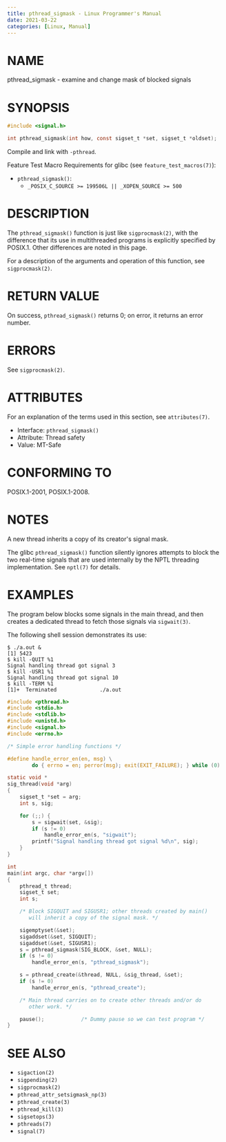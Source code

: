 ```yaml
---
title: pthread_sigmask - Linux Programmer's Manual
date: 2021-03-22
categories: [Linux, Manual]
---
```


# NAME

pthread_sigmask - examine and change mask of blocked signals

# SYNOPSIS

```c
#include <signal.h>

int pthread_sigmask(int how, const sigset_t *set, sigset_t *oldset);
```

Compile and link with `-pthread`.

Feature Test Macro Requirements for glibc (see `feature_test_macros(7)`):

- `pthread_sigmask()`:
  - `_POSIX_C_SOURCE >= 199506L || _XOPEN_SOURCE >= 500`

# DESCRIPTION

The `pthread_sigmask()` function is just like `sigprocmask(2)`, with the difference that its use in multithreaded programs is explicitly specified by POSIX.1. Other differences are noted in this page.

For a description of the arguments and operation of this function, see `sigprocmask(2)`.

# RETURN VALUE

On success, `pthread_sigmask()` returns 0; on error, it returns an error number.

# ERRORS

See `sigprocmask(2)`.

# ATTRIBUTES

For an explanation of the terms used in this section, see `attributes(7)`.

- Interface: `pthread_sigmask()`
- Attribute: Thread safety
- Value: MT-Safe

# CONFORMING TO

POSIX.1-2001, POSIX.1-2008.

# NOTES

A new thread inherits a copy of its creator's signal mask.

The glibc `pthread_sigmask()` function silently ignores attempts to block the two real-time signals that are used internally by the NPTL threading implementation. See `nptl(7)` for details.

# EXAMPLES

The program below blocks some signals in the main thread, and then creates a dedicated thread to fetch those signals via `sigwait(3)`.

The following shell session demonstrates its use:

```shell
$ ./a.out &
[1] 5423
$ kill -QUIT %1
Signal handling thread got signal 3
$ kill -USR1 %1
Signal handling thread got signal 10
$ kill -TERM %1
[1]+  Terminated              ./a.out
```

```c
#include <pthread.h>
#include <stdio.h>
#include <stdlib.h>
#include <unistd.h>
#include <signal.h>
#include <errno.h>

/* Simple error handling functions */

#define handle_error_en(en, msg) \
        do { errno = en; perror(msg); exit(EXIT_FAILURE); } while (0)

static void *
sig_thread(void *arg)
{
    sigset_t *set = arg;
    int s, sig;

    for (;;) {
        s = sigwait(set, &sig);
        if (s != 0)
            handle_error_en(s, "sigwait");
        printf("Signal handling thread got signal %d\n", sig);
    }
}

int
main(int argc, char *argv[])
{
    pthread_t thread;
    sigset_t set;
    int s;

    /* Block SIGQUIT and SIGUSR1; other threads created by main()
       will inherit a copy of the signal mask. */

    sigemptyset(&set);
    sigaddset(&set, SIGQUIT);
    sigaddset(&set, SIGUSR1);
    s = pthread_sigmask(SIG_BLOCK, &set, NULL);
    if (s != 0)
        handle_error_en(s, "pthread_sigmask");

    s = pthread_create(&thread, NULL, &sig_thread, &set);
    if (s != 0)
        handle_error_en(s, "pthread_create");

    /* Main thread carries on to create other threads and/or do
       other work. */

    pause();            /* Dummy pause so we can test program */
}
```

# SEE ALSO

- `sigaction(2)`
- `sigpending(2)`
- `sigprocmask(2)`
- `pthread_attr_setsigmask_np(3)`
- `pthread_create(3)`
- `pthread_kill(3)`
- `sigsetops(3)`
- `pthreads(7)`
- `signal(7)`

